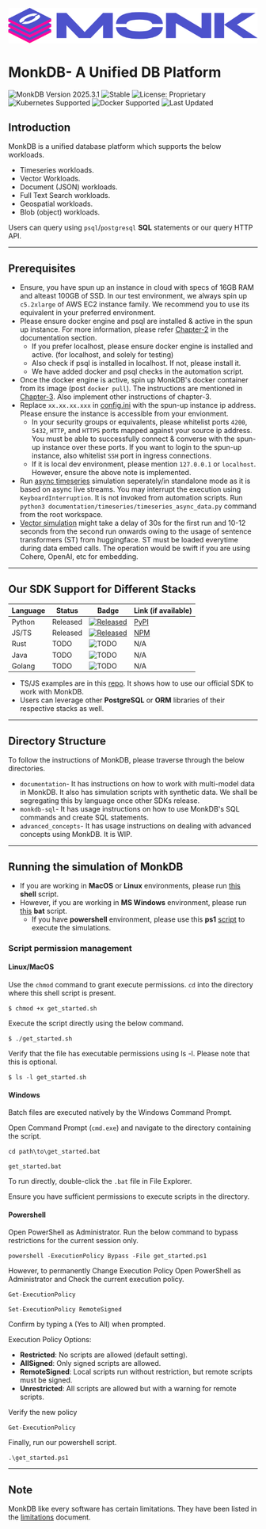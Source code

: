 ![MonkDB](./assets/monk_logo.png)


# MonkDB- A Unified DB Platform

![MonkDB Version 2025.3.1](https://img.shields.io/badge/MonkDB-Version%202025.3.1-blue) ![Stable](https://img.shields.io/badge/lifecycle-stable-brightgreen) ![License: Proprietary](https://img.shields.io/badge/License-Proprietary-red)
 ![Kubernetes Supported](https://img.shields.io/badge/Deployment-Kubernetes%20Supported-blue) ![Docker Supported](https://img.shields.io/badge/Deployment-Docker%20Supported-blue) ![Last Updated](https://img.shields.io/badge/last%20updated-April%2004%202025-brightgreen)


## Introduction

MonkDB is a unified database platform which supports the below workloads.

- Timeseries workloads.
- Vector Workloads.
- Document (JSON) workloads.
- Full Text Search workloads.
- Geospatial workloads.
- Blob (object) workloads.

Users can query using `psql`/`postgresql` **SQL** statements or our query HTTP API. 

---

## Prerequisites

- Ensure, you have spun up an instance in cloud with specs of 16GB RAM and alteast 100GB of SSD. In our test environment, we always spin up `c5.2xlarge` of AWS EC2 instance family. We recommend you to use its equivalent in your preferred environment.
- Please ensure docker engine and psql are installed & active in the spun up instance. For more information, please refer [Chapter-2](./documentation/02_Get_Started.md) in the documentation section.
    + If you prefer localhost, please ensure docker engine is installed and active. (for localhost, and solely for testing)
    + Also check if psql is installed in localhost. If not, please install it.
    + We have added docker and psql checks in the automation script.
- Once the docker engine is active, spin up MonkDB's docker container from its image (post `docker pull`). The instructions are mentioned in [Chapter-3](./documentation/03_Provisioning_MonkDB_Docker_Image.md). Also implement other instructions of chapter-3.
- Replace `xx.xx.xx.xxx` in [config.ini](./documentation/config.ini) with the spun-up instance ip address. Please ensure the instance is accessible from your envionment. 
    + In your security groups or equivalents, please whitelist ports `4200`, `5432`, `HTTP`, and `HTTPS` ports mapped against your source ip address. You must be able to successfully connect & converse with the spun-up instance over these ports. If you want to login to the spun-up instance, also whitelist `SSH` port in ingress connections.
    + If it is local dev environment, please mention `127.0.0.1` or `localhost`. However, ensure the above note is implemented.
- Run [async timeseries](./documentation/timeseries/timeseries_async_data.py) simulation seperately/in standalone mode as it is based on async live streams. You may interrupt the execution using `KeyboardInterruption`. It is not invoked from automation scripts. Run `python3 documentation/timeseries/timeseries_async_data.py` command from the root workspace.
- [Vector simulation](./documentation/vector/vector_ops.py) might take a delay of 30s for the first run and 10-12 seconds from the second run onwards owing to the usage of sentence transformers (ST) from huggingface. ST must be loaded everytime during data embed calls. The operation would be swift if you are using Cohere, OpenAI, etc for embedding. 


---

## Our SDK Support for Different Stacks

| Language | Status   | Badge                                                                                                     | Link (if available)                      |
|----------|----------|-----------------------------------------------------------------------------------------------------------|------------------------------------------|
| Python   | Released | [![Released](https://img.shields.io/badge/Python-Released-brightgreen)](https://pypi.org/project/monkdb/) | [PyPI](https://pypi.org/project/monkdb/) |
| JS/TS    | Released | [![Released](https://img.shields.io/badge/TS-Released-brightgreen)](https://www.npmjs.com/package/@monkdb/monkdb)                                     | [NPM](https://www.npmjs.com/package/@monkdb/monkdb)                                  |
| Rust     | TODO     | ![TODO](https://img.shields.io/badge/Rust-TODO-lightgrey)                                                 | N/A                                      |
| Java     | TODO     | ![TODO](https://img.shields.io/badge/Java-TODO-lightgrey)                                                 | N/A                                      |
| Golang   | TODO     | ![TODO](https://img.shields.io/badge/Golang-TODO-lightgrey)                                               | N/A                                      |


- TS/JS examples are in this [repo](https://bitbucket.org/atomstatedev/monkdb.ts/src/main/). It shows how to use our official SDK to work with MonkDB.
- Users can leverage other **PostgreSQL** or **ORM** libraries of their respective stacks as well.

--- 

## Directory Structure

To follow the instructions of MonkDB, please traverse through the below directories.

- `documentation`- It has instructions on how to work with multi-model data in MonkDB. It also has simulation scripts with synthetic data. We shall be segregating this by language once other SDKs release.
- `monkdb-sql`- It has usage instructions on how to use MonkDB's SQL commands and create SQL statements.
- `advanced_concepts`- It has usage instructions on dealing with advanced concepts using MonkDB. It is WIP.

---

## Running the simulation of MonkDB

- If you are working in **MacOS** or **Linux** environments, please run [this](get-started.sh) **shell** script.
- However, if you are working in **MS Windows** environment, please run [this](get-started.bat) **bat** script. 
  - If you have **powershell** environment, please use this **ps1** [script](get-started.ps1) to execute the simulations.

### Script permission management

#### Linux/MacOS

Use the `chmod` command to grant execute permissions. `cd` into the directory where this shell script is present.

```shell
$ chmod +x get_started.sh
```

Execute the script directly using the below command.
```shell
$ ./get_started.sh
```

Verify that the file has executable permissions using ls -l. Please note that this is optional.
```shell
$ ls -l get_started.sh
```

#### Windows

Batch files are executed natively by the Windows Command Prompt.

Open Command Prompt (`cmd.exe`) and navigate to the directory containing the script.

```commandline
cd path\to\get_started.bat
```

```commandline
get_started.bat
```

To run directly, double-click the `.bat` file in File Explorer.

Ensure you have sufficient permissions to execute scripts in the directory.

#### Powershell

Open PowerShell as Administrator. Run the below command to bypass restrictions for the current session only.

```commandline
powershell -ExecutionPolicy Bypass -File get_started.ps1
```

However, to permanently Change Execution Policy Open PowerShell as Administrator and Check the current execution policy.

```commandline
Get-ExecutionPolicy
```

```commandline
Set-ExecutionPolicy RemoteSigned
```

Confirm by typing `A` (Yes to All) when prompted.

Execution Policy Options:
- **Restricted**: No scripts are allowed (default setting). 
- **AllSigned**: Only signed scripts are allowed. 
- **RemoteSigned**: Local scripts run without restriction, but remote scripts must be signed. 
- **Unrestricted**: All scripts are allowed but with a warning for remote scripts.

Verify the new policy

```commandline
Get-ExecutionPolicy
```

Finally, run our powershell script.

```commandline
.\get_started.ps1
```

---

## Note

MonkDB like every software has certain limitations. They have been listed in the [limitations](../monkdb-documentation/documentation/Limitations.md) document.
